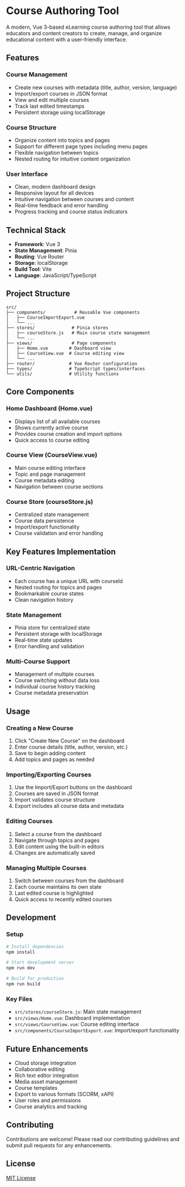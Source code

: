 # Course Authoring Tool

A modern, Vue 3-based eLearning course authoring tool that allows educators and content creators to create, manage, and organize educational content with a user-friendly interface.

## Features

### Course Management
- Create new courses with metadata (title, author, version, language)
- Import/export courses in JSON format
- View and edit multiple courses
- Track last edited timestamps
- Persistent storage using localStorage

### Course Structure
- Organize content into topics and pages
- Support for different page types including menu pages
- Flexible navigation between topics
- Nested routing for intuitive content organization

### User Interface
- Clean, modern dashboard design
- Responsive layout for all devices
- Intuitive navigation between courses and content
- Real-time feedback and error handling
- Progress tracking and course status indicators

## Technical Stack

- **Framework**: Vue 3
- **State Management**: Pinia
- **Routing**: Vue Router
- **Storage**: localStorage
- **Build Tool**: Vite
- **Language**: JavaScript/TypeScript

## Project Structure

```
src/
├── components/           # Reusable Vue components
│   ├── CourseImportExport.vue
│   └── ...
├── stores/              # Pinia stores
│   ├── courseStore.js   # Main course state management
│   └── ...
├── views/               # Page components
│   ├── Home.vue        # Dashboard view
│   ├── CourseView.vue  # Course editing view
│   └── ...
├── router/             # Vue Router configuration
├── types/              # TypeScript types/interfaces
└── utils/              # Utility functions
```

## Core Components

### Home Dashboard (Home.vue)
- Displays list of all available courses
- Shows currently active course
- Provides course creation and import options
- Quick access to course editing

### Course View (CourseView.vue)
- Main course editing interface
- Topic and page management
- Course metadata editing
- Navigation between course sections

### Course Store (courseStore.js)
- Centralized state management
- Course data persistence
- Import/export functionality
- Course validation and error handling

## Key Features Implementation

### URL-Centric Navigation
- Each course has a unique URL with courseId
- Nested routing for topics and pages
- Bookmarkable course states
- Clean navigation history

### State Management
- Pinia store for centralized state
- Persistent storage with localStorage
- Real-time state updates
- Error handling and validation

### Multi-Course Support
- Management of multiple courses
- Course switching without data loss
- Individual course history tracking
- Course metadata preservation

## Usage

### Creating a New Course
1. Click "Create New Course" on the dashboard
2. Enter course details (title, author, version, etc.)
3. Save to begin adding content
4. Add topics and pages as needed

### Importing/Exporting Courses
1. Use the Import/Export buttons on the dashboard
2. Courses are saved in JSON format
3. Import validates course structure
4. Export includes all course data and metadata

### Editing Courses
1. Select a course from the dashboard
2. Navigate through topics and pages
3. Edit content using the built-in editors
4. Changes are automatically saved

### Managing Multiple Courses
1. Switch between courses from the dashboard
2. Each course maintains its own state
3. Last edited course is highlighted
4. Quick access to recently edited courses

## Development

### Setup
```bash
# Install dependencies
npm install

# Start development server
npm run dev

# Build for production
npm run build
```

### Key Files
- `src/stores/courseStore.js`: Main state management
- `src/views/Home.vue`: Dashboard implementation
- `src/views/CourseView.vue`: Course editing interface
- `src/components/CourseImportExport.vue`: Import/export functionality

## Future Enhancements

- Cloud storage integration
- Collaborative editing
- Rich text editor integration
- Media asset management
- Course templates
- Export to various formats (SCORM, xAPI)
- User roles and permissions
- Course analytics and tracking

## Contributing

Contributions are welcome! Please read our contributing guidelines and submit pull requests for any enhancements.

## License

[MIT License](LICENSE)
